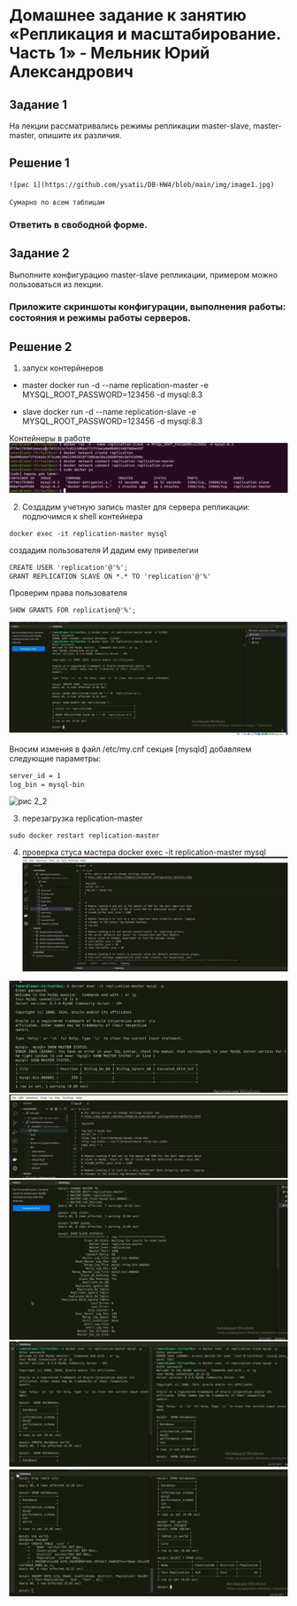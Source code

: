 # Домашнее задание к занятию «Репликация и масштабирование. Часть 1» - Мельник Юрий Александрович

## Задание 1
На лекции рассматривались режимы репликации master-slave, master-master, опишите их различия.


## Решение 1 
 
```
![рис 1](https://github.com/ysatii/DB-HW4/blob/main/img/image1.jpg)

Сумарно по всем таблицам 
```
### Ответить в свободной форме. 

## Задание 2
Выполните конфигурацию master-slave репликации, примером можно пользоваться из лекции.
### Приложите скриншоты конфигурации, выполнения работы: состояния и режимы работы серверов.

## Решение 2
1. запуск контерйнеров
- master 
   docker run -d --name replication-master -e MYSQL_ROOT_PASSWORD=123456 -d mysql:8.3

- slave
   docker run -d --name replication-slave -e MYSQL_ROOT_PASSWORD=123456 -d mysql:8.3

Контейнеры в работе 
![рис 2](https://github.com/ysatii/DB-HW6/blob/main/img/image2.jpg)

2.  Создадим учетную запись master для сервера репликации:
  подлючимся к shell контейнера
```
docker exec -it replication-master mysql
```
создадим пользователя И дадим ему привелегии  
```
CREATE USER 'replication'@'%';
GRANT REPLICATION SLAVE ON *.* TO 'replication'@'%'
```
Проверим права пользователя
```
SHOW GRANTS FOR replication@'%';
```
![рис 2_1](https://github.com/ysatii/DB-HW6/blob/main/img/image2_1.jpg)

Вносим измения в файл /etc/my.cnf
 секция [mysqld] добавляем следующие параметры:
```
server_id = 1  
log_bin = mysql-bin
```

![рис 2_2](https://github.com/ysatii/DB-HW6/blob/main/img/image2_2.jpg) 

3. перезагрузка replication-master  
```
sudo docker restart replication-master
``` 
  

4. проверка стуса мастера
docker exec -it replication-master mysql
![рис 2_3](https://github.com/ysatii/DB-HW6/blob/main/img/image2_3.jpg)



![рис 2_4](https://github.com/ysatii/DB-HW6/blob/main/img/image2_4.jpg)
![рис 2_5](https://github.com/ysatii/DB-HW6/blob/main/img/image2_5.jpg)
![рис 2_6](https://github.com/ysatii/DB-HW6/blob/main/img/image2_6.jpg)
![рис 2_7](https://github.com/ysatii/DB-HW6/blob/main/img/image2_7.jpg)
![рис 2_8](https://github.com/ysatii/DB-HW6/blob/main/img/image2_8.jpg)
 

